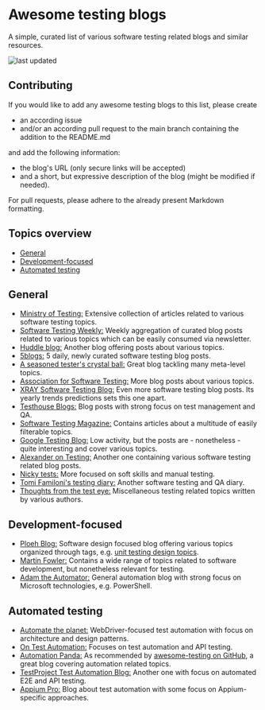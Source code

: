 # Awesome testing blogs
A simple, curated list of various software testing related blogs and similar resources.

![last updated](https://img.shields.io/github/last-commit/ChristoWolf/awesome-testing-blogs/main?color=purple&label=last%20updated&style=for-the-badge)

## Contributing
If you would like to add any awesome testing blogs to this list, please create
- an according issue
- and/or an according pull request to the main branch containing the addition to the README.md

and add the following information:
- the blog's URL (only secure links will be accepted)
- and a short, but expressive description of the blog (might be modified if needed).

For pull requests, please adhere to the already present Markdown formatting.

## Topics overview
- [General](#general)
- [Development-focused](#development-focused)
- [Automated testing](#automated-testing)

## General
- [Ministry of Testing:](https://www.ministryoftesting.com/dojo/articles) Extensive collection of articles related to various software testing topics.
- [Software Testing Weekly:](https://softwaretestingweekly.com/) Weekly aggregation of curated blog posts related to various topics which can be easily consumed via newsletter.
- [Huddle blog:](https://huddle.eurostarsoftwaretesting.com/blog/) Another blog offering posts about various topics.
- [5blogs:](https://5blogs.wordpress.com/) 5 daily, newly curated software testing blog posts.
- [A seasoned tester's crystal ball:](https://visible-quality.blogspot.com/) Great blog tackling many meta-level topics.
- [Association for Software Testing:](https://associationforsoftwaretesting.org/blog/) More blog posts about various topics.
- [XRAY Software Testing Blog:](https://www.getxray.app/blog/category/software-testing/) Even more software testing blog posts. Its yearly trends predictions sets this one apart.
- [Testhouse Blogs:](https://www.testhouse.net/blogs/) Blog posts with strong focus on test management and QA.
- [Software Testing Magazine:](https://www.softwaretestingmagazine.com/) Contains articles about a multitude of easily filterable topics.
- [Google Testing Blog:](https://testing.googleblog.com/) Low activity, but the posts are - nonetheless - quite interesting and cover various topics.
- [Alexander on Testing:](https://alexanderontesting.com/) Another one containing various software testing related blog posts.
- [Nicky tests:](https://nickytests.blogspot.com/) More focused on soft skills and manual testing.
- [Tomi Familoni's testing diary:](https://familonitomi.com/) Another software testing and QA diary.
- [Thoughts from the test eye:](http://thetesteye.com/blog/) Miscellaneous testing related topics written by various authors.

## Development-focused
- [Ploeh Blog:](https://blog.ploeh.dk/) Software design focused blog offering various topics organized through tags, e.g. [unit testing design topics](https://blog.ploeh.dk/tags/#Unit%20Testing-ref).
- [Martin Fowler:](https://martinfowler.com/) Contains a wide range of topics related to software development, but nonetheless relevant for testing.
- [Adam the Automator:](https://adamtheautomator.com/) General automation blog with strong focus on Microsoft technologies, e.g. PowerShell.

## Automated testing
- [Automate the planet:](https://www.automatetheplanet.com/blog/) WebDriver-focused test automation with focus on architecture and design patterns.
- [On Test Automation:](https://www.ontestautomation.com/blog/) Focuses on test automation and API testing.
- [Automation Panda:](https://automationpanda.com/) As recommended by [awesome-testing on GitHub](https://git.io/v1hSm), a great blog covering automation related topics.
- [TestProject Test Automation Blog:](https://blog.testproject.io/) Another one with focus on automated E2E and API testing.
- [Appium Pro:](https://appiumpro.com/editions) Blog about test automation with some focus on Appium-specific approaches.